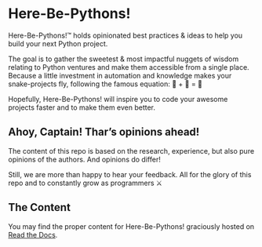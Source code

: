 # Here-Be-Pythons!

Here-Be-Pythons!™ holds opinionated best practices & ideas to help you build your next Python project.

The goal is to gather the sweetest & most impactful nuggets of wisdom relating to Python ventures and make them accessible from a single place. Because a little investment in automation and knowledge makes your snake-projects fly, following the famous equation: :snake: + :green_heart: = :rocket:

Hopefully, Here-Be-Pythons! will inspire you to code your awesome projects faster and to make them even better.


## Ahoy, Captain! Thar’s opinions ahead!

The content of this repo is based on the research, experience, but also pure opinions of the authors. And opinions do differ!

Still, we are more than happy to hear your feedback. All for the glory of this repo and to constantly grow as programmers :crossed_swords: 


## The Content

You may find the proper content for Here-Be-Pythons! graciously hosted on [Read the Docs](https://readthedocs.org/projects/here-be-pythons/).
